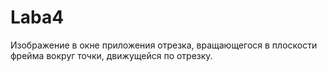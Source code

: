 # Laba4
Изображение в окне приложения отрезка, вращающегося в плоскости фрейма вокруг точки, движущейся по отрезку.
